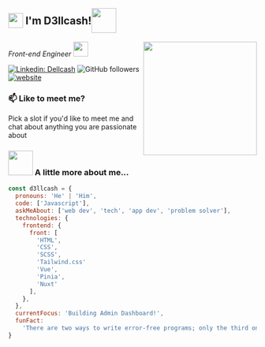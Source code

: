 <h2 style="display:flex;align-items:center;"><img src="https://emojis.slackmojis.com/emojis/images/1531849430/4246/blob-sunglasses.gif?1531849430" width="30"/>&nbsp;I'm D3llcash! <img src="https://media.giphy.com/media/12oufCB0MyZ1Go/giphy.gif" width="50"></h2>
<img align='right' src="https://media.giphy.com/media/M9gbBd9nbDrOTu1Mqx/giphy.gif" width="230">
<p style="display:flex;align-items:center;"><em>Front-end Engineer <img src="https://media.giphy.com/media/WUlplcMpOCEmTGBtBW/giphy.gif" width="30"> 
</em></p>

[![Linkedin: Dellcash](https://img.shields.io/badge/-Dellcash-blue?style=flat-rounded&logo=Linkedin&logoColor=white&link=https://www.linkedin.com/in/dellcash/)](https://www.linkedin.com/in/dellcash/)
![GitHub followers](https://img.shields.io/github/followers/Dellcash?tab=followers)
[![website](https://img.shields.io/badge/Website-46a2f1.svg?&style=flat-rounded&logo=Google-Chrome&logoColor=white&link=https://i-am-dellcash.netlify.app/)](https://i-am-dellcash.netlify.app/)

### 📫 Like to meet me?

Pick a slot if you'd like to meet me and chat about anything you are passionate about

### <img src="https://media.giphy.com/media/VgCDAzcKvsR6OM0uWg/giphy.gif" width="50"> A little more about me...

```javascript
const d3llcash = {
  pronouns: 'He' | 'Him',
  code: ['Javascript'],
  askMeAbout: ['web dev', 'tech', 'app dev', 'problem solver'],
  technologies: {
    frontend: {
      front: [
        'HTML',
        'CSS',
        'SCSS',
        'Tailwind.css'
        'Vue',
        'Pinia',
        'Nuxt'
      ],
    },
  },
  currentFocus: 'Building Admin Dashboard!',
  funFact:
    'There are two ways to write error-free programs; only the third one works',
}
```
